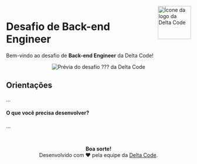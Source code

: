 <img src=".github/assets/delta-code-logo-icon.svg" alt="Ícone da logo da Delta Code" width="90rem" align="right"/>
<h1>Desafio de Back-end Engineer</h1>
<p>Bem-vindo ao desafio de <b>Back-end Engineer</b> da Delta Code!</p>
<div align="center">
    <img src="" alt="Prévia do desafio ??? da Delta Code" />
</div>

## Orientações

...

#### O que você precisa desenvolver?

...

<br/>
<p align="center">
    <b>Boa sorte!</b>
    <br/>
    <span>Desenvolvido com ❤️ pela equipe da <a href="https://github.com/delta-code-ltda">Delta Code</a>.</span>
</p>